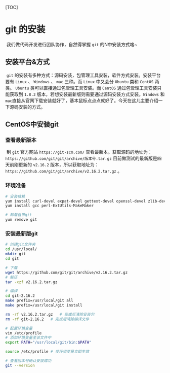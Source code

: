 [TOC]

# git 的安装

​	我们做代码开发进行团队协作，自然得掌握 `git` 的N中安装方式咯~

## 安装平台&方式

​	 `git` 的安装有多种方式：源码安装，包管理工具安装，软件方式安装。安装平台要有 `Linux` 、 `Windows` 、 `mac` 三种。而 `Linux`  中又会分 `Ubuntu` 类和 `CentOS` 两类。 `Ubuntu` 类可以直接通过包管理工具安装。而 `CentOS` 通过包管理工具安装只能获取到 `1.8.3` 版本，若想安装最新版则需要通过源码安装方式安装。`Windows` 和 `mac`直接从官网下载安装就好了，基本鼠标点点点就好了。今天在这儿主要介绍一下源码安装的方式。

## CentOS中安装git

### 查看最新版本

​	到 `git` 官方网站 `https://git-scm.com/` 查看最新本。获取源码的地址为： `https://github.com/git/git/archive/版本号.tar.gz` 目前做测试的最新版是四天前刚更新的 `v2.16.2` 版本，所以获取地址为： `https://github.com/git/git/archive/v2.16.2.tar.gz` 。

### 环境准备

```bash
# 安装依赖
yum install curl-devel expat-devel gettext-devel openssl-devel zlib-devel
yum install gcc perl-ExtUtils-MakeMaker

# 卸载自带git
yum remove git
```

### 安装最新版git

```bash
# 创建git文件夹
cd /usr/local/
mkdir git
cd git

# 下载
wget https://github.com/git/git/archive/v2.16.2.tar.gz
# 解压
tar -xzf v2.16.2.tar.gz

# 编译
cd git-2.16.2
make prefix=/usr/local/git all
make prefix=/usr/local/git install

rm -rf v2.16.2.tar.gz	# 完成后清除安装包
rm -rf git-2.16.2	# 完成后清除编译文件

# 配置环境变量
vim /etc/profile
# 添加环境变量至该文件中
export PATH="/usr/local/git/bin:$PATH"

source /etc/profile # 使环境变量立即生效

# 查看版本号确认安装成功
git --version
```

